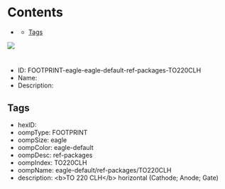 



Contents
========

* [](#)
	* [Tags](#tags)
  
![][im]
# 

- ID: FOOTPRINT-eagle-eagle-default-ref-packages-TO220CLH
- Name: 
- Description: 

## Tags

- hexID: 
- oompType: FOOTPRINT
- oompSize: eagle
- oompColor: eagle-default
- oompDesc: ref-packages
- oompIndex: TO220CLH
- oompName: eagle-default/ref-packages/TO220CLH
- description: &lt;b&gt;TO 220 CLH&lt;/b&gt; horizontal (Cathode; Anode; Gate)



[im]: image.png
